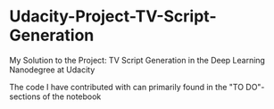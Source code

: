 # Udacity-Project-TV-Script-Generation
My Solution to the Project: TV Script Generation in the Deep Learning Nanodegree at Udacity

The code I have contributed with can primarily found in the "TO DO"-sections of the notebook
